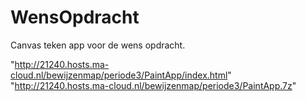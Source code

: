 # WensOpdracht
Canvas teken app voor de wens opdracht.

"http://21240.hosts.ma-cloud.nl/bewijzenmap/periode3/PaintApp/index.html"
"http://21240.hosts.ma-cloud.nl/bewijzenmap/periode3/PaintApp.7z"
